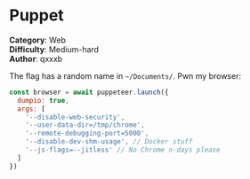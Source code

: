 # Puppet

**Category**: Web \
**Difficulty**: Medium-hard \
**Author**: qxxxb

The flag has a random name in `~/Documents/`. Pwn my browser:
```javascript
const browser = await puppeteer.launch({
  dumpio: true,
  args: [
    '--disable-web-security',
    '--user-data-dir=/tmp/chrome',
    '--remote-debugging-port=5000',
    '--disable-dev-shm-usage', // Docker stuff
    '--js-flags=--jitless' // No Chrome n-days please
  ]
})
```
